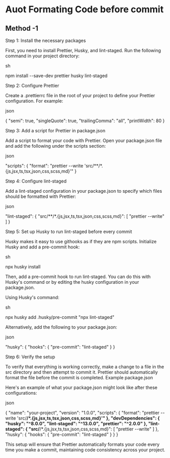 # Auot Formating Code before commit
## Method -1 

Step 1: Install the necessary packages

First, you need to install Prettier, Husky, and lint-staged. Run the following command in your project directory:

sh

npm install --save-dev prettier husky lint-staged

Step 2: Configure Prettier

Create a .prettierrc file in the root of your project to define your Prettier configuration. For example:

json

{
  "semi": true,
  "singleQuote": true,
  "trailingComma": "all",
  "printWidth": 80
}

Step 3: Add a script for Prettier in package.json

Add a script to format your code with Prettier. Open your package.json file and add the following under the scripts section:

json

"scripts": {
  "format": "prettier --write 'src/**/*.{js,jsx,ts,tsx,json,css,scss,md}'"
}

Step 4: Configure lint-staged

Add a lint-staged configuration in your package.json to specify which files should be formatted with Prettier:

json

"lint-staged": {
  "src/**/*.{js,jsx,ts,tsx,json,css,scss,md}": [
    "prettier --write"
  ]
}

Step 5: Set up Husky to run lint-staged before every commit

Husky makes it easy to use githooks as if they are npm scripts. Initialize Husky and add a pre-commit hook:

sh

npx husky install

Then, add a pre-commit hook to run lint-staged. You can do this with Husky's command or by editing the husky configuration in your package.json.

Using Husky's command:

sh

npx husky add .husky/pre-commit "npx lint-staged"

Alternatively, add the following to your package.json:

json

"husky": {
  "hooks": {
    "pre-commit": "lint-staged"
  }
}

Step 6: Verify the setup

To verify that everything is working correctly, make a change to a file in the src directory and then attempt to commit it. Prettier should automatically format the file before the commit is completed.
Example package.json

Here's an example of what your package.json might look like after these configurations:

json

{
  "name": "your-project",
  "version": "1.0.0",
  "scripts": {
    "format": "prettier --write 'src/**/*.{js,jsx,ts,tsx,json,css,scss,md}'"
  },
  "devDependencies": {
    "husky": "^8.0.0",
    "lint-staged": "^13.0.0",
    "prettier": "^2.0.0"
  },
  "lint-staged": {
    "src/**/*.{js,jsx,ts,tsx,json,css,scss,md}": [
      "prettier --write"
    ]
  },
  "husky": {
    "hooks": {
      "pre-commit": "lint-staged"
    }
  }
}

This setup will ensure that Prettier automatically formats your code every time you make a commit, maintaining code consistency across your project.